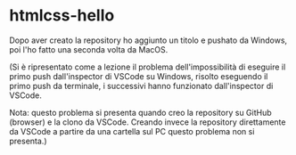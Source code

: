 # htmlcss-hello

Dopo aver creato la repository ho aggiunto un titolo e pushato da Windows, poi l'ho fatto una seconda volta da MacOS.

(Si è ripresentato come a lezione il problema dell'impossibilità di eseguire il primo push dall'inspector di VSCode su Windows, risolto eseguendo il primo push 
da terminale, i successivi hanno funzionato dall'inspector di VSCode.

Nota: questo problema si presenta quando creo la repository su GitHub (browser) e la clono da VSCode. Creando invece la repository direttamente da VSCode a partire 
da una cartella sul PC questo problema non si presenta.)
